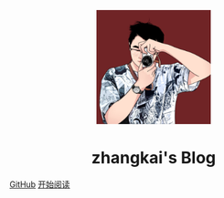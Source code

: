 <p align="center">
<img src="./img/tx.jpg" width="200" height="200"/>
</p>
<h1 align="center">zhangkai's Blog</h1>

[GitHub](https://github.com/zhangkai0621)
[开始阅读](#Hi)